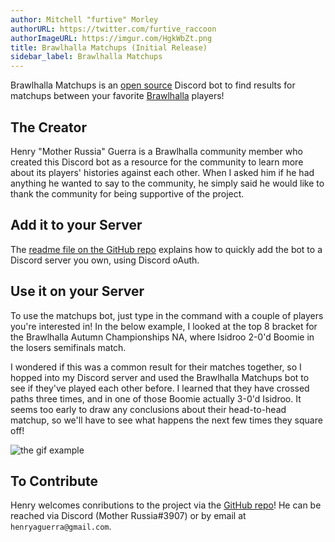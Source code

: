 ```yaml
---
author: Mitchell "furtive" Morley
authorURL: https://twitter.com/furtive_raccoon
authorImageURL: https://imgur.com/HgkWbZt.png
title: Brawlhalla Matchups (Initial Release)
sidebar_label: Brawlhalla Matchups
---
```


Brawlhalla Matchups is an <a href="https://github.com/henryaguerra/brawlhalla-matchups-bot" target="_blank">open
 source</a> Discord bot to find results for matchups between your favorite
 <a href="https://www.brawlhalla.com/" target="_blank">Brawlhalla</a> players!
<!--truncate-->

## The Creator

Henry "Mother Russia" Guerra is a Brawlhalla community member who created this Discord bot as
 a resource for the community to learn more about its players' histories against each other.
When I asked him if he had anything he wanted to say to the community, he
 simply said he would like to thank the community for being supportive of the project.

## Add it to your Server

The <a href="https://github.com/henryaguerra/brawlhalla-matchups-bot/blob/master/README.md"
 target="_blank">readme file on the GitHub repo</a> explains how to quickly add the bot
 to a Discord server you own, using Discord oAuth.

## Use it on your Server

To use the matchups bot, just type in the command with a couple of players you're interested in!
In the below example, I looked at the top 8 bracket for the Brawlhalla Autumn Championships NA,
 where Isidroo 2-0'd Boomie in the losers semifinals match.

I wondered if this was a common result for their matches together, so I hopped into my Discord server
 and used the Brawlhalla Matchups bot to see if they've played each other before.
I learned that they have crossed paths three times, and in one of those Boomie actually 3-0'd Isidroo.
It seems too early to draw any conclusions about their head-to-head matchup,
 so we'll have to see what happens the next few times they square off!

![the gif example](https://imgur.com/LqEg3Vh.gif)

## To Contribute

Henry welcomes conributions to the project via the
 <a href="https://github.com/henryaguerra/brawlhalla-matchups-bot" target="_blank">
 GitHub repo</a>!
He can be reached via Discord (Mother Russia#3907) or by email at `henryaguerra@gmail.com`.

